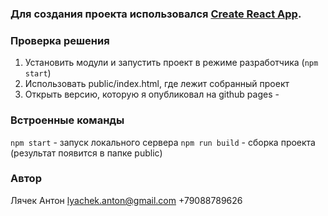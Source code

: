 ### Для создания проекта использовался [Create React App](https://github.com/facebook/create-react-app).

### Проверка решения
1) Установить модули и запустить проект в режиме разработчика (`npm start`)
2) Использовать public/index.html, где лежит собранный проект
3) Открыть версию, которую я опубликовал на github pages - 

### Встроенные команды 
`npm start` - запуск локального сервера 
`npm run build` - сборка проекта (результат появится в папке public)

### Автор 
Лячек Антон
lyachek.anton@gmail.com
+79088789626